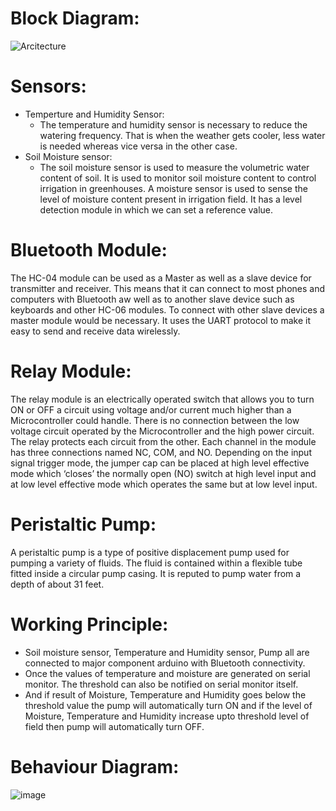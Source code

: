 # Block Diagram:

![Arcitecture](https://user-images.githubusercontent.com/70700323/155831607-19ebdbdc-8fb0-4895-a9e9-967b26b59f9a.png)

# Sensors:
   * Temperture and Humidity Sensor:
       * The temperature and humidity sensor is necessary to reduce the watering frequency. That is when the weather gets cooler, less water is needed whereas vice versa in the other case.
   * Soil Moisture sensor:
       * The soil moisture sensor is used to measure the volumetric water content of soil. It is used to monitor soil moisture content to control irrigation in greenhouses. A moisture sensor is used to sense the level of moisture content present in irrigation field. It has a level detection module in which we can set a reference value.
    
# Bluetooth Module:
The HC-04 module can be used as a Master as well as a slave device for transmitter and receiver. This means that it can connect to most phones and computers with Bluetooth aw well as to another slave device such as keyboards and other HC-06 modules. To connect with other slave devices a master module would be necessary. It uses the UART protocol to make it easy to send and receive data wirelessly.

# Relay Module:
The relay module is an electrically operated switch that allows you to turn ON or OFF a circuit using voltage and/or current much higher than a Microcontroller could handle. There is no connection between the low voltage circuit operated by the Microcontroller and the high power circuit. The relay protects each circuit from the other. Each channel in the module has three connections named NC, COM, and NO. Depending on the input signal trigger mode, the jumper cap can be placed at high level effective mode which ‘closes’ the normally open (NO) switch at high level input and at low level effective mode which operates the same but at low level input.

# Peristaltic Pump:
A peristaltic pump is a type of positive displacement pump used for pumping a variety of fluids. The fluid is contained within a flexible tube fitted inside a circular pump casing. It is reputed to pump water from a depth of about 31 feet.

# Working Principle:
  * Soil moisture sensor, Temperature and Humidity sensor, Pump all are connected to major component arduino with Bluetooth connectivity.
  * Once the values of temperature and moisture are generated on serial monitor. The threshold can also be notified on serial monitor itself.
  *  And if result of Moisture, Temperature and Humidity goes below the threshold value the pump will automatically turn ON and if the level of Moisture, Temperature and Humidity increase upto threshold level of field then pump will automatically turn OFF.
 
# Behaviour Diagram:
![image](https://user-images.githubusercontent.com/70700323/155832480-8e7f4ec6-8e2f-41f4-949b-eb774801217b.png)







